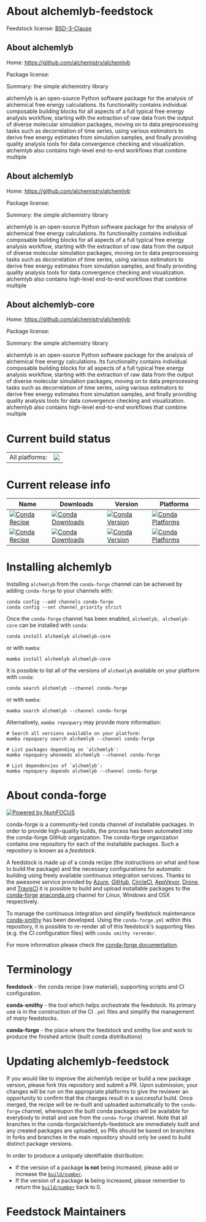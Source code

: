 About alchemlyb-feedstock
=========================

Feedstock license: [BSD-3-Clause](https://github.com/conda-forge/alchemlyb-feedstock/blob/main/LICENSE.txt)


About alchemlyb
---------------

Home: https://github.com/alchemistry/alchemlyb

Package license: 

Summary: the simple alchemistry library

alchemlyb is an open-source Python software package for
the analysis of alchemical free energy calculations. Its
functionality contains individual composable building
blocks for all aspects of a full typical free energy
analysis workflow, starting with the extraction of raw
data from the output of diverse molecular simulation
packages, moving on to data preprocessing tasks such as
decorrelation of time series, using various estimators to
derive free energy estimates from simulation samples, and
finally providing quality analysis tools for data
convergence checking and visualization. alchemlyb also
contains high-level end-to-end workflows that combine
multiple

About alchemlyb
---------------

Home: https://github.com/alchemistry/alchemlyb

Package license: 

Summary: the simple alchemistry library

alchemlyb is an open-source Python software package for
the analysis of alchemical free energy calculations. Its
functionality contains individual composable building
blocks for all aspects of a full typical free energy
analysis workflow, starting with the extraction of raw
data from the output of diverse molecular simulation
packages, moving on to data preprocessing tasks such as
decorrelation of time series, using various estimators to
derive free energy estimates from simulation samples, and
finally providing quality analysis tools for data
convergence checking and visualization. alchemlyb also
contains high-level end-to-end workflows that combine
multiple


About alchemlyb-core
--------------------

Home: https://github.com/alchemistry/alchemlyb

Package license: 

Summary: the simple alchemistry library

alchemlyb is an open-source Python software package for
the analysis of alchemical free energy calculations. Its
functionality contains individual composable building
blocks for all aspects of a full typical free energy
analysis workflow, starting with the extraction of raw
data from the output of diverse molecular simulation
packages, moving on to data preprocessing tasks such as
decorrelation of time series, using various estimators to
derive free energy estimates from simulation samples, and
finally providing quality analysis tools for data
convergence checking and visualization. alchemlyb also
contains high-level end-to-end workflows that combine
multiple


Current build status
====================


<table><tr><td>All platforms:</td>
    <td>
      <a href="https://dev.azure.com/conda-forge/feedstock-builds/_build/latest?definitionId=16170&branchName=main">
        <img src="https://dev.azure.com/conda-forge/feedstock-builds/_apis/build/status/alchemlyb-feedstock?branchName=main">
      </a>
    </td>
  </tr>
</table>

Current release info
====================

| Name | Downloads | Version | Platforms |
| --- | --- | --- | --- |
| [![Conda Recipe](https://img.shields.io/badge/recipe-alchemlyb-green.svg)](https://anaconda.org/conda-forge/alchemlyb) | [![Conda Downloads](https://img.shields.io/conda/dn/conda-forge/alchemlyb.svg)](https://anaconda.org/conda-forge/alchemlyb) | [![Conda Version](https://img.shields.io/conda/vn/conda-forge/alchemlyb.svg)](https://anaconda.org/conda-forge/alchemlyb) | [![Conda Platforms](https://img.shields.io/conda/pn/conda-forge/alchemlyb.svg)](https://anaconda.org/conda-forge/alchemlyb) |
| [![Conda Recipe](https://img.shields.io/badge/recipe-alchemlyb--core-green.svg)](https://anaconda.org/conda-forge/alchemlyb-core) | [![Conda Downloads](https://img.shields.io/conda/dn/conda-forge/alchemlyb-core.svg)](https://anaconda.org/conda-forge/alchemlyb-core) | [![Conda Version](https://img.shields.io/conda/vn/conda-forge/alchemlyb-core.svg)](https://anaconda.org/conda-forge/alchemlyb-core) | [![Conda Platforms](https://img.shields.io/conda/pn/conda-forge/alchemlyb-core.svg)](https://anaconda.org/conda-forge/alchemlyb-core) |

Installing alchemlyb
====================

Installing `alchemlyb` from the `conda-forge` channel can be achieved by adding `conda-forge` to your channels with:

```
conda config --add channels conda-forge
conda config --set channel_priority strict
```

Once the `conda-forge` channel has been enabled, `alchemlyb, alchemlyb-core` can be installed with `conda`:

```
conda install alchemlyb alchemlyb-core
```

or with `mamba`:

```
mamba install alchemlyb alchemlyb-core
```

It is possible to list all of the versions of `alchemlyb` available on your platform with `conda`:

```
conda search alchemlyb --channel conda-forge
```

or with `mamba`:

```
mamba search alchemlyb --channel conda-forge
```

Alternatively, `mamba repoquery` may provide more information:

```
# Search all versions available on your platform:
mamba repoquery search alchemlyb --channel conda-forge

# List packages depending on `alchemlyb`:
mamba repoquery whoneeds alchemlyb --channel conda-forge

# List dependencies of `alchemlyb`:
mamba repoquery depends alchemlyb --channel conda-forge
```


About conda-forge
=================

[![Powered by
NumFOCUS](https://img.shields.io/badge/powered%20by-NumFOCUS-orange.svg?style=flat&colorA=E1523D&colorB=007D8A)](https://numfocus.org)

conda-forge is a community-led conda channel of installable packages.
In order to provide high-quality builds, the process has been automated into the
conda-forge GitHub organization. The conda-forge organization contains one repository
for each of the installable packages. Such a repository is known as a *feedstock*.

A feedstock is made up of a conda recipe (the instructions on what and how to build
the package) and the necessary configurations for automatic building using freely
available continuous integration services. Thanks to the awesome service provided by
[Azure](https://azure.microsoft.com/en-us/services/devops/), [GitHub](https://github.com/),
[CircleCI](https://circleci.com/), [AppVeyor](https://www.appveyor.com/),
[Drone](https://cloud.drone.io/welcome), and [TravisCI](https://travis-ci.com/)
it is possible to build and upload installable packages to the
[conda-forge](https://anaconda.org/conda-forge) [anaconda.org](https://anaconda.org/)
channel for Linux, Windows and OSX respectively.

To manage the continuous integration and simplify feedstock maintenance
[conda-smithy](https://github.com/conda-forge/conda-smithy) has been developed.
Using the ``conda-forge.yml`` within this repository, it is possible to re-render all of
this feedstock's supporting files (e.g. the CI configuration files) with ``conda smithy rerender``.

For more information please check the [conda-forge documentation](https://conda-forge.org/docs/).

Terminology
===========

**feedstock** - the conda recipe (raw material), supporting scripts and CI configuration.

**conda-smithy** - the tool which helps orchestrate the feedstock.
                   Its primary use is in the construction of the CI ``.yml`` files
                   and simplify the management of *many* feedstocks.

**conda-forge** - the place where the feedstock and smithy live and work to
                  produce the finished article (built conda distributions)


Updating alchemlyb-feedstock
============================

If you would like to improve the alchemlyb recipe or build a new
package version, please fork this repository and submit a PR. Upon submission,
your changes will be run on the appropriate platforms to give the reviewer an
opportunity to confirm that the changes result in a successful build. Once
merged, the recipe will be re-built and uploaded automatically to the
`conda-forge` channel, whereupon the built conda packages will be available for
everybody to install and use from the `conda-forge` channel.
Note that all branches in the conda-forge/alchemlyb-feedstock are
immediately built and any created packages are uploaded, so PRs should be based
on branches in forks and branches in the main repository should only be used to
build distinct package versions.

In order to produce a uniquely identifiable distribution:
 * If the version of a package **is not** being increased, please add or increase
   the [``build/number``](https://docs.conda.io/projects/conda-build/en/latest/resources/define-metadata.html#build-number-and-string).
 * If the version of a package **is** being increased, please remember to return
   the [``build/number``](https://docs.conda.io/projects/conda-build/en/latest/resources/define-metadata.html#build-number-and-string)
   back to 0.

Feedstock Maintainers
=====================


